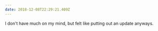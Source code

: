 ```yaml
---
date: 2018-12-08T22:29:21.409Z
---
```


I don't have much on my mind, but felt like putting out an update anyways.
